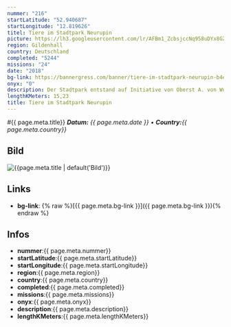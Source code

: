 ```yaml
---
nummer: "216"
startLatitude: "52.940687"
startLongitude: "12.819626"
titel: Tiere im Stadtpark Neurupin
picture: https://lh3.googleusercontent.com/lr/AFBm1_ZcbsjccNq958uDYx8GZYTrHWTPsjLWByTME3nSidVYEn187dMyTEjVtA5u26vbRd3hhEm7CwM4R-NA2W76RJfm2IN0iyAxDwOezhe8V4KInv8sfEQ4F-Fx_Jw24N3n6pambvi4NMECjz9reiB33TK97fqs82_0OcmRgVBLzaEvk9OBoC3gyGAAVDEEbJM9d6wLZxAz5Oti5NstB0EVTW-BT-dcIg20fbFCI3Z39pGO06vIrN4OsypmA45KR7ZJinGBT7IHOAb7pc4oHMOcu_vpts9weCcIpc95N9Ynxu43pXSn6eKZlW2HEU2G4scTSJeb7pMAXqPo331v0XytKP8RVlZF3Grulq8709409mNYte7dGnfIUmmbXkkjKJYDZ_VSDk4p0lOGzD34U6egXzYRsdggOOqtjCWncldJseDpAn0g0NMoBaSmeHnREpe-FOtTV9CQvm3z-AyFru_oFqob2UmkrZAvfoqMrWW5xzRj8qC2qnwGOh_p_185twOruKO8ZHUS7edqEcS3CHH0zBn7P4fpN0ToASLRehZo68V8o3HaRTvCRzt5dmGYzO3LNIzxt_HzN3cEzvw-Ylx9hbuFA9o1NPklxei7M7SHv_4Pzx7AHBuI0dZA9XEfHEJD_ojiVDIaUgRA_futFAa0SLs_AHVaWFuYzBEy82E_YK_rVjgt1YFkOSk9dw7RuitX9qpmQgINtmVszxHZlwCbNyZJhCWrxWQ5LC6KoyRDYeVxqk6ujelQXZPi-JCoAfNbiiv-08UCtkdZt6nzwbH8FiOONx-F9bjYUkpKJa5CQmF5pis1pOnj3g5Q6y-kj5oRVutz1u7ujK6EqCOHnQhEzRCLuvkiTB0
region: Gildenhall
country: Deutschland
completed: "5244"
missions: "24"
date: "2018"
bg-link: https://bannergress.com/banner/tiere-im-stadtpark-neurupin-b4e1
onyx: "0"
description: Der Stadtpark entstand auf Initiative von Oberst A. von Wulffen aus einem Schießplatz im Jahre 1834. Sechsteilige Missionsreihe.
lengthKMeters: 15,23
title: Tiere im Stadtpark Neurupin
---
```


#{{ page.meta.title}}
_**Datum:** {{ page.meta.date }} • **Country:**{{ page.meta.country}}_

## Bild
![{{page.meta.title | default('Bild')}}]({{page.meta.picture}})

## Links
- **bg-link**: {% raw %}[{{ page.meta.bg-link }}]({{ page.meta.bg-link }}){% endraw %}

## Infos
- **nummer**:{{ page.meta.nummer}}
- **startLatitude**:{{ page.meta.startLatitude}}
- **startLongitude**:{{ page.meta.startLongitude}}
- **region**:{{ page.meta.region}}
- **country**:{{ page.meta.country}}
- **completed**:{{ page.meta.completed}}
- **missions**:{{ page.meta.missions}}
- **onyx**:{{ page.meta.onyx}}
- **description**:{{ page.meta.description}}
- **lengthKMeters**:{{ page.meta.lengthKMeters}}

